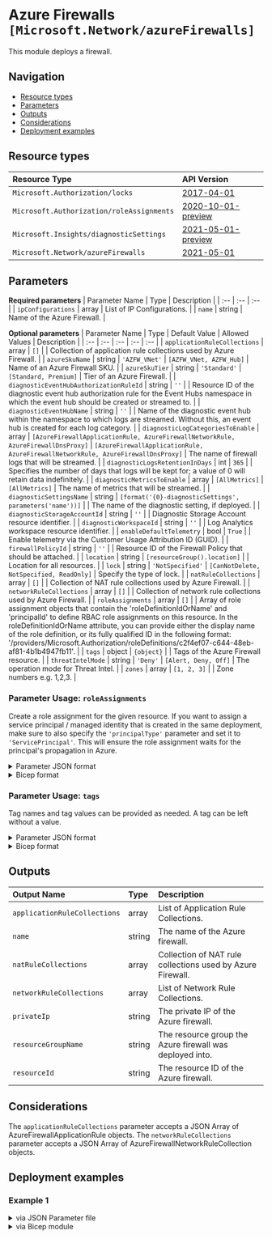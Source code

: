 # Azure Firewalls `[Microsoft.Network/azureFirewalls]`

This module deploys a firewall.

## Navigation

- [Resource types](#Resource-types)
- [Parameters](#Parameters)
- [Outputs](#Outputs)
- [Considerations](#Considerations)
- [Deployment examples](#Deployment-examples)

## Resource types

| Resource Type | API Version |
| :-- | :-- |
| `Microsoft.Authorization/locks` | [2017-04-01](https://docs.microsoft.com/en-us/azure/templates/Microsoft.Authorization/2017-04-01/locks) |
| `Microsoft.Authorization/roleAssignments` | [2020-10-01-preview](https://docs.microsoft.com/en-us/azure/templates/Microsoft.Authorization/2020-10-01-preview/roleAssignments) |
| `Microsoft.Insights/diagnosticSettings` | [2021-05-01-preview](https://docs.microsoft.com/en-us/azure/templates/Microsoft.Insights/2021-05-01-preview/diagnosticSettings) |
| `Microsoft.Network/azureFirewalls` | [2021-05-01](https://docs.microsoft.com/en-us/azure/templates/Microsoft.Network/2021-05-01/azureFirewalls) |

## Parameters

**Required parameters**
| Parameter Name | Type | Description |
| :-- | :-- | :-- |
| `ipConfigurations` | array | List of IP Configurations. |
| `name` | string | Name of the Azure Firewall. |

**Optional parameters**
| Parameter Name | Type | Default Value | Allowed Values | Description |
| :-- | :-- | :-- | :-- | :-- |
| `applicationRuleCollections` | array | `[]` |  | Collection of application rule collections used by Azure Firewall. |
| `azureSkuName` | string | `'AZFW_VNet'` | `[AZFW_VNet, AZFW_Hub]` | Name of an Azure Firewall SKU. |
| `azureSkuTier` | string | `'Standard'` | `[Standard, Premium]` | Tier of an Azure Firewall. |
| `diagnosticEventHubAuthorizationRuleId` | string | `''` |  | Resource ID of the diagnostic event hub authorization rule for the Event Hubs namespace in which the event hub should be created or streamed to. |
| `diagnosticEventHubName` | string | `''` |  | Name of the diagnostic event hub within the namespace to which logs are streamed. Without this, an event hub is created for each log category. |
| `diagnosticLogCategoriesToEnable` | array | `[AzureFirewallApplicationRule, AzureFirewallNetworkRule, AzureFirewallDnsProxy]` | `[AzureFirewallApplicationRule, AzureFirewallNetworkRule, AzureFirewallDnsProxy]` | The name of firewall logs that will be streamed. |
| `diagnosticLogsRetentionInDays` | int | `365` |  | Specifies the number of days that logs will be kept for; a value of 0 will retain data indefinitely. |
| `diagnosticMetricsToEnable` | array | `[AllMetrics]` | `[AllMetrics]` | The name of metrics that will be streamed. |
| `diagnosticSettingsName` | string | `[format('{0}-diagnosticSettings', parameters('name'))]` |  | The name of the diagnostic setting, if deployed. |
| `diagnosticStorageAccountId` | string | `''` |  | Diagnostic Storage Account resource identifier. |
| `diagnosticWorkspaceId` | string | `''` |  | Log Analytics workspace resource identifier. |
| `enableDefaultTelemetry` | bool | `True` |  | Enable telemetry via the Customer Usage Attribution ID (GUID). |
| `firewallPolicyId` | string | `''` |  | Resource ID of the Firewall Policy that should be attached. |
| `location` | string | `[resourceGroup().location]` |  | Location for all resources. |
| `lock` | string | `'NotSpecified'` | `[CanNotDelete, NotSpecified, ReadOnly]` | Specify the type of lock. |
| `natRuleCollections` | array | `[]` |  | Collection of NAT rule collections used by Azure Firewall. |
| `networkRuleCollections` | array | `[]` |  | Collection of network rule collections used by Azure Firewall. |
| `roleAssignments` | array | `[]` |  | Array of role assignment objects that contain the 'roleDefinitionIdOrName' and 'principalId' to define RBAC role assignments on this resource. In the roleDefinitionIdOrName attribute, you can provide either the display name of the role definition, or its fully qualified ID in the following format: '/providers/Microsoft.Authorization/roleDefinitions/c2f4ef07-c644-48eb-af81-4b1b4947fb11'. |
| `tags` | object | `{object}` |  | Tags of the Azure Firewall resource. |
| `threatIntelMode` | string | `'Deny'` | `[Alert, Deny, Off]` | The operation mode for Threat Intel. |
| `zones` | array | `[1, 2, 3]` |  | Zone numbers e.g. 1,2,3. |


### Parameter Usage: `roleAssignments`

Create a role assignment for the given resource. If you want to assign a service principal / managed identity that is created in the same deployment, make sure to also specify the `'principalType'` parameter and set it to `'ServicePrincipal'`. This will ensure the role assignment waits for the principal's propagation in Azure.

<details>

<summary>Parameter JSON format</summary>

```json
"roleAssignments": {
    "value": [
        {
            "roleDefinitionIdOrName": "Reader",
            "description": "Reader Role Assignment",
            "principalIds": [
                "12345678-1234-1234-1234-123456789012", // object 1
                "78945612-1234-1234-1234-123456789012" // object 2
            ]
        },
        {
            "roleDefinitionIdOrName": "/providers/Microsoft.Authorization/roleDefinitions/c2f4ef07-c644-48eb-af81-4b1b4947fb11",
            "principalIds": [
                "12345678-1234-1234-1234-123456789012" // object 1
            ],
            "principalType": "ServicePrincipal"
        }
    ]
}
```

</details>

<details>

<summary>Bicep format</summary>

```bicep
roleAssignments: [
    {
        roleDefinitionIdOrName: 'Reader'
        description: 'Reader Role Assignment'
        principalIds: [
            '12345678-1234-1234-1234-123456789012' // object 1
            '78945612-1234-1234-1234-123456789012' // object 2
        ]
    }
    {
        roleDefinitionIdOrName: '/providers/Microsoft.Authorization/roleDefinitions/c2f4ef07-c644-48eb-af81-4b1b4947fb11'
        principalIds: [
            '12345678-1234-1234-1234-123456789012' // object 1
        ]
        principalType: 'ServicePrincipal'
    }
]
```

</details>
<p>

### Parameter Usage: `tags`

Tag names and tag values can be provided as needed. A tag can be left without a value.

<details>

<summary>Parameter JSON format</summary>

```json
"tags": {
    "value": {
        "Environment": "Non-Prod",
        "Contact": "test.user@testcompany.com",
        "PurchaseOrder": "1234",
        "CostCenter": "7890",
        "ServiceName": "DeploymentValidation",
        "Role": "DeploymentValidation"
    }
}
```

</details>

<details>

<summary>Bicep format</summary>

```bicep
tags: {
    Environment: 'Non-Prod'
    Contact: 'test.user@testcompany.com'
    PurchaseOrder: '1234'
    CostCenter: '7890'
    ServiceName: 'DeploymentValidation'
    Role: 'DeploymentValidation'
}
```

</details>
<p>

## Outputs

| Output Name | Type | Description |
| :-- | :-- | :-- |
| `applicationRuleCollections` | array | List of Application Rule Collections. |
| `name` | string | The name of the Azure firewall. |
| `natRuleCollections` | array | Collection of NAT rule collections used by Azure Firewall. |
| `networkRuleCollections` | array | List of Network Rule Collections. |
| `privateIp` | string | The private IP of the Azure firewall. |
| `resourceGroupName` | string | The resource group the Azure firewall was deployed into. |
| `resourceId` | string | The resource ID of the Azure firewall. |

## Considerations

The `applicationRuleCollections` parameter accepts a JSON Array of AzureFirewallApplicationRule objects.
The `networkRuleCollections` parameter accepts a JSON Array of AzureFirewallNetworkRuleCollection objects.

## Deployment examples

<h3>Example 1</h3>

<details>

<summary>via JSON Parameter file</summary>

```json
{
    "$schema": "https://schema.management.azure.com/schemas/2019-04-01/deploymentParameters.json#",
    "contentVersion": "1.0.0.0",
    "parameters": {
        "name": {
            "value": "<<namePrefix>>-az-azfw-x-001"
        },
        "zones": {
            "value": [
                "1",
                "2",
                "3"
            ]
        },
        "ipConfigurations": {
            "value": [
                {
                    "name": "ipConfig01",
                    "publicIPAddressResourceId": "/subscriptions/<<subscriptionId>>/resourceGroups/validation-rg/providers/Microsoft.Network/publicIPAddresses/adp-<<namePrefix>>-az-pip-x-fw",
                    "subnetResourceId": "/subscriptions/<<subscriptionId>>/resourceGroups/validation-rg/providers/Microsoft.Network/virtualNetworks/adp-<<namePrefix>>-az-vnet-x-azfw/subnets/AzureFirewallSubnet"
                }
            ]
        },
        "applicationRuleCollections": {
            "value": [
                {
                    "name": "allow-app-rules",
                    "properties": {
                        "priority": 100,
                        "action": {
                            "type": "allow"
                        },
                        "rules": [
                            {
                                "name": "allow-ase-tags",
                                "sourceAddresses": [
                                    "*"
                                ],
                                "protocols": [
                                    {
                                        "protocolType": "HTTP",
                                        "port": "80"
                                    },
                                    {
                                        "protocolType": "HTTPS",
                                        "port": "443"
                                    }
                                ],
                                "fqdnTags": [
                                    "AppServiceEnvironment",
                                    "WindowsUpdate"
                                ]
                            },
                            {
                                "name": "allow-ase-management",
                                "sourceAddresses": [
                                    "*"
                                ],
                                "protocols": [
                                    {
                                        "protocolType": "HTTP",
                                        "port": "80"
                                    },
                                    {
                                        "protocolType": "HTTPS",
                                        "port": "443"
                                    }
                                ],
                                "targetFqdns": [
                                    "management.azure.com"
                                ]
                            }
                        ]
                    }
                }
            ]
        },
        "networkRuleCollections": {
            "value": [
                {
                    "name": "allow-network-rules",
                    "properties": {
                        "priority": 100,
                        "action": {
                            "type": "allow"
                        },
                        "rules": [
                            {
                                "name": "allow-ntp",
                                "sourceAddresses": [
                                    "*"
                                ],
                                "destinationAddresses": [
                                    "*"
                                ],
                                "destinationPorts": [
                                    "123",
                                    "12000"
                                ],
                                "protocols": [
                                    "Any"
                                ]
                            }
                        ]
                    }
                }
            ]
        },
        "roleAssignments": {
            "value": [
                {
                    "roleDefinitionIdOrName": "Reader",
                    "principalIds": [
                        "<<deploymentSpId>>"
                    ]
                }
            ]
        },
        "diagnosticLogsRetentionInDays": {
            "value": 7
        },
        "diagnosticStorageAccountId": {
            "value": "/subscriptions/<<subscriptionId>>/resourceGroups/validation-rg/providers/Microsoft.Storage/storageAccounts/adp<<namePrefix>>azsax001"
        },
        "diagnosticWorkspaceId": {
            "value": "/subscriptions/<<subscriptionId>>/resourcegroups/validation-rg/providers/microsoft.operationalinsights/workspaces/adp-<<namePrefix>>-az-law-x-001"
        },
        "diagnosticEventHubAuthorizationRuleId": {
            "value": "/subscriptions/<<subscriptionId>>/resourceGroups/validation-rg/providers/Microsoft.EventHub/namespaces/adp-<<namePrefix>>-az-evhns-x-001/AuthorizationRules/RootManageSharedAccessKey"
        },
        "diagnosticEventHubName": {
            "value": "adp-<<namePrefix>>-az-evh-x-001"
        }
    }
}

```

</details>

<details>

<summary>via Bicep module</summary>

```bicep
module azureFirewalls './Microsoft.Network/azureFirewalls/deploy.bicep' = {
  name: '${uniqueString(deployment().name)}-azureFirewalls'
  params: {
      diagnosticWorkspaceId: '/subscriptions/<<subscriptionId>>/resourcegroups/validation-rg/providers/microsoft.operationalinsights/workspaces/adp-<<namePrefix>>-az-law-x-001'
      diagnosticEventHubName: 'adp-<<namePrefix>>-az-evh-x-001'
      ipConfigurations: [
        {
          publicIPAddressResourceId: '/subscriptions/<<subscriptionId>>/resourceGroups/validation-rg/providers/Microsoft.Network/publicIPAddresses/adp-<<namePrefix>>-az-pip-x-fw'
          name: 'ipConfig01'
          subnetResourceId: '/subscriptions/<<subscriptionId>>/resourceGroups/validation-rg/providers/Microsoft.Network/virtualNetworks/adp-<<namePrefix>>-az-vnet-x-azfw/subnets/AzureFirewallSubnet'
        }
      ]
      applicationRuleCollections: [
        {
          name: 'allow-app-rules'
          properties: {
            rules: [
              {
                fqdnTags: [
                  'AppServiceEnvironment'
                  'WindowsUpdate'
                ]
                protocols: [
                  {
                    port: '80'
                    protocolType: 'HTTP'
                  }
                  {
                    port: '443'
                    protocolType: 'HTTPS'
                  }
                ]
                name: 'allow-ase-tags'
                sourceAddresses: [
                  '*'
                ]
              }
              {
                targetFqdns: [
                  'management.azure.com'
                ]
                protocols: [
                  {
                    port: '80'
                    protocolType: 'HTTP'
                  }
                  {
                    port: '443'
                    protocolType: 'HTTPS'
                  }
                ]
                name: 'allow-ase-management'
                sourceAddresses: [
                  '*'
                ]
              }
            ]
            action: {
              type: 'allow'
            }
            priority: 100
          }
        }
      ]
      diagnosticStorageAccountId: '/subscriptions/<<subscriptionId>>/resourceGroups/validation-rg/providers/Microsoft.Storage/storageAccounts/adp<<namePrefix>>azsax001'
      zones: [
        '1'
        '2'
        '3'
      ]
      roleAssignments: [
        {
          roleDefinitionIdOrName: 'Reader'
          principalIds: [
            '<<deploymentSpId>>'
          ]
        }
      ]
      diagnosticLogsRetentionInDays: 7
      diagnosticEventHubAuthorizationRuleId: '/subscriptions/<<subscriptionId>>/resourceGroups/validation-rg/providers/Microsoft.EventHub/namespaces/adp-<<namePrefix>>-az-evhns-x-001/AuthorizationRules/RootManageSharedAccessKey'
      networkRuleCollections: [
        {
          name: 'allow-network-rules'
          properties: {
            rules: [
              {
                protocols: [
                  'Any'
                ]
                destinationPorts: [
                  '123'
                  '12000'
                ]
                name: 'allow-ntp'
                destinationAddresses: [
                  '*'
                ]
                sourceAddresses: [
                  '*'
                ]
              }
            ]
            action: {
              type: 'allow'
            }
            priority: 100
          }
        }
      ]
      name: '<<namePrefix>>-az-azfw-x-001'
  }
```

</details>
<p>
